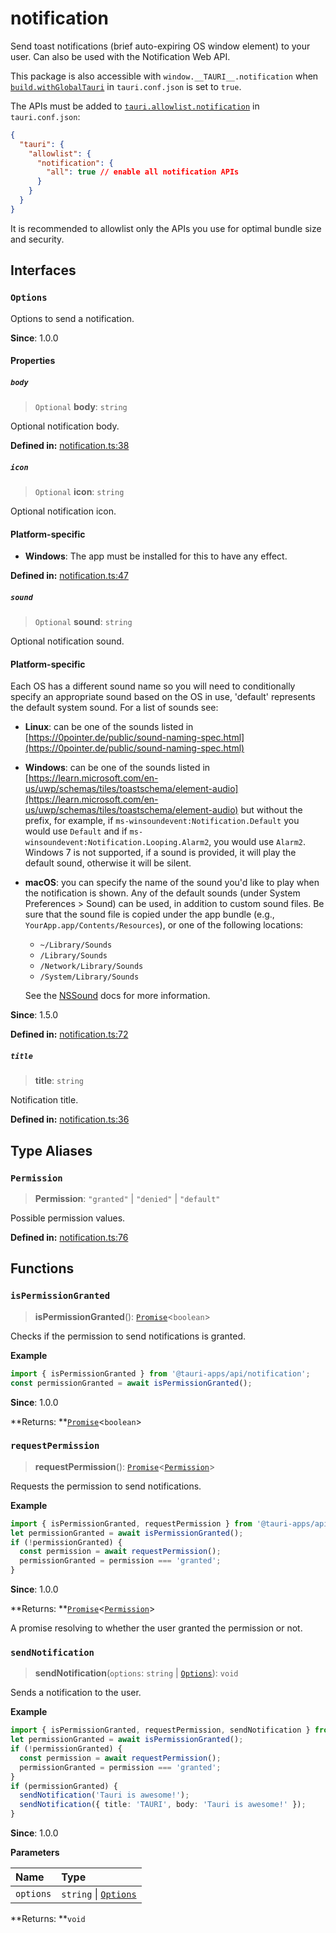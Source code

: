 # notification

Send toast notifications (brief auto-expiring OS window element) to your user.
Can also be used with the Notification Web API.

This package is also accessible with `window.__TAURI__.notification` when [`build.withGlobalTauri`](https://tauri.app/v1/api/config/#buildconfig.withglobaltauri) in `tauri.conf.json` is set to `true`.

The APIs must be added to [`tauri.allowlist.notification`](https://tauri.app/v1/api/config/#allowlistconfig.notification) in `tauri.conf.json`:
```json
{
  "tauri": {
    "allowlist": {
      "notification": {
        "all": true // enable all notification APIs
      }
    }
  }
}
```
It is recommended to allowlist only the APIs you use for optimal bundle size and security.

## Interfaces

### `Options`

Options to send a notification.

**Since**: 1.0.0

#### Properties

##### `body`

> `Optional` **body**: `string`

Optional notification body.

**Defined in:** [notification.ts:38](https://github.com/tauri-apps/tauri/blob/f9c97b7/tooling/api/src/notification.ts#L38)

##### `icon`

> `Optional` **icon**: `string`

Optional notification icon.

#### Platform-specific

- **Windows**: The app must be installed for this to have any effect.

**Defined in:** [notification.ts:47](https://github.com/tauri-apps/tauri/blob/f9c97b7/tooling/api/src/notification.ts#L47)

##### `sound`

> `Optional` **sound**: `string`

Optional notification sound.

#### Platform-specific

Each OS has a different sound name so you will need to conditionally specify an appropriate sound
based on the OS in use, 'default' represents the default system sound. For a list of sounds see:
- **Linux**: can be one of the sounds listed in [https://0pointer.de/public/sound-naming-spec.html](https://0pointer.de/public/sound-naming-spec.html)
- **Windows**: can be one of the sounds listed in [https://learn.microsoft.com/en-us/uwp/schemas/tiles/toastschema/element-audio](https://learn.microsoft.com/en-us/uwp/schemas/tiles/toastschema/element-audio)
  but without the prefix, for example, if `ms-winsoundevent:Notification.Default` you would use `Default` and
  if `ms-winsoundevent:Notification.Looping.Alarm2`, you would use `Alarm2`.
  Windows 7 is not supported, if a sound is provided, it will play the default sound, otherwise it will be silent.
- **macOS**: you can specify the name of the sound you'd like to play when the notification is shown.
Any of the default sounds (under System Preferences > Sound) can be used, in addition to custom sound files.
Be sure that the sound file is copied under the app bundle (e.g., `YourApp.app/Contents/Resources`), or one of the following locations:
  - `~/Library/Sounds`
  - `/Library/Sounds`
  - `/Network/Library/Sounds`
  - `/System/Library/Sounds`

  See the [NSSound](https://developer.apple.com/documentation/appkit/nssound) docs for more information.

**Since**: 1.5.0

**Defined in:** [notification.ts:72](https://github.com/tauri-apps/tauri/blob/f9c97b7/tooling/api/src/notification.ts#L72)

##### `title`

>  **title**: `string`

Notification title.

**Defined in:** [notification.ts:36](https://github.com/tauri-apps/tauri/blob/f9c97b7/tooling/api/src/notification.ts#L36)

## Type Aliases

### `Permission`

>  **Permission**: `"granted"` \| `"denied"` \| `"default"`

Possible permission values.

**Defined in:** [notification.ts:76](https://github.com/tauri-apps/tauri/blob/f9c97b7/tooling/api/src/notification.ts#L76)

## Functions

### `isPermissionGranted`

> **isPermissionGranted**(): [`Promise`]( https://developer.mozilla.org/docs/Web/JavaScript/Reference/Global_Objects/Promise )<`boolean`\>

Checks if the permission to send notifications is granted.

**Example**

```typescript
import { isPermissionGranted } from '@tauri-apps/api/notification';
const permissionGranted = await isPermissionGranted();
```

**Since**: 1.0.0

**Returns: **[`Promise`]( https://developer.mozilla.org/docs/Web/JavaScript/Reference/Global_Objects/Promise )<`boolean`\>

### `requestPermission`

> **requestPermission**(): [`Promise`]( https://developer.mozilla.org/docs/Web/JavaScript/Reference/Global_Objects/Promise )<[`Permission`](notification.md#permission)\>

Requests the permission to send notifications.

**Example**

```typescript
import { isPermissionGranted, requestPermission } from '@tauri-apps/api/notification';
let permissionGranted = await isPermissionGranted();
if (!permissionGranted) {
  const permission = await requestPermission();
  permissionGranted = permission === 'granted';
}
```

**Since**: 1.0.0

**Returns: **[`Promise`]( https://developer.mozilla.org/docs/Web/JavaScript/Reference/Global_Objects/Promise )<[`Permission`](notification.md#permission)\>

A promise resolving to whether the user granted the permission or not.

### `sendNotification`

> **sendNotification**(`options`: `string` \| [`Options`](notification.md#options)): `void`

Sends a notification to the user.

**Example**

```typescript
import { isPermissionGranted, requestPermission, sendNotification } from '@tauri-apps/api/notification';
let permissionGranted = await isPermissionGranted();
if (!permissionGranted) {
  const permission = await requestPermission();
  permissionGranted = permission === 'granted';
}
if (permissionGranted) {
  sendNotification('Tauri is awesome!');
  sendNotification({ title: 'TAURI', body: 'Tauri is awesome!' });
}
```

**Since**: 1.0.0

**Parameters**

| Name | Type |
| :------ | :------ |
| `options` | `string` \| [`Options`](notification.md#options) |

**Returns: **`void`
